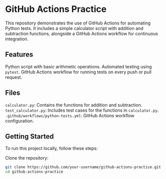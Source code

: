 # GitHub Actions Practice
This repository demonstrates the use of GitHub Actions for automating Python tests. It includes a simple calculator script with addition and subtraction functions, alongside a GitHub Actions workflow for continuous integration.
## Features
Python script with basic arithmetic operations.
Automated testing using `pytest`.
GitHub Actions workflow for running tests on every push or pull request.
## Files
`calculator.py`: Contains the functions for addition and subtraction.
`test_calculator.py`: Includes test cases for the functions in `calculator.py`.
`.github/workflows/python-tests.yml`: GitHub Actions workflow configuration.
## Getting Started
To run this project locally, follow these steps:

Clone the repository:
   ```bash
   git clone https://github.com/your-username/github-actions-practice.git
   cd github-actions-practice